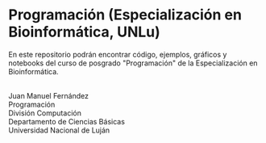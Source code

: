 # Programación (Especialización en Bioinformática, UNLu)

En este repositorio podrán encontrar código, ejemplos, gráficos y notebooks del curso de posgrado "Programación" de la Especialización en Bioinformática.

<br />
Juan Manuel Fernández<br />
Programación<br />
División Computación<br />
Departamento de Ciencias Básicas<br />
Universidad Nacional de Luján<br />
